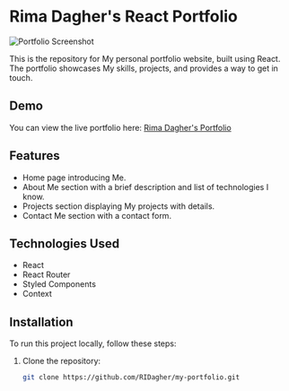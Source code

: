# Rima Dagher's React Portfolio

![Portfolio Screenshot](screenshot.png)

This is the repository for My personal portfolio website, built using React. The portfolio showcases My skills, projects, and provides a way to get in touch.

## Demo

You can view the live portfolio here: [Rima Dagher's Portfolio](https://my-portfolio-ox4cc48x1-ridagher.vercel.app/)

## Features

- Home page introducing Me.
- About Me section with a brief description and list of technologies I know.
- Projects section displaying My projects with details.
- Contact Me section with a contact form.

## Technologies Used

- React
- React Router
- Styled Components
- Context

## Installation

To run this project locally, follow these steps:

1. Clone the repository:

   ```bash
   git clone https://github.com/RIDagher/my-portfolio.git
   ```
